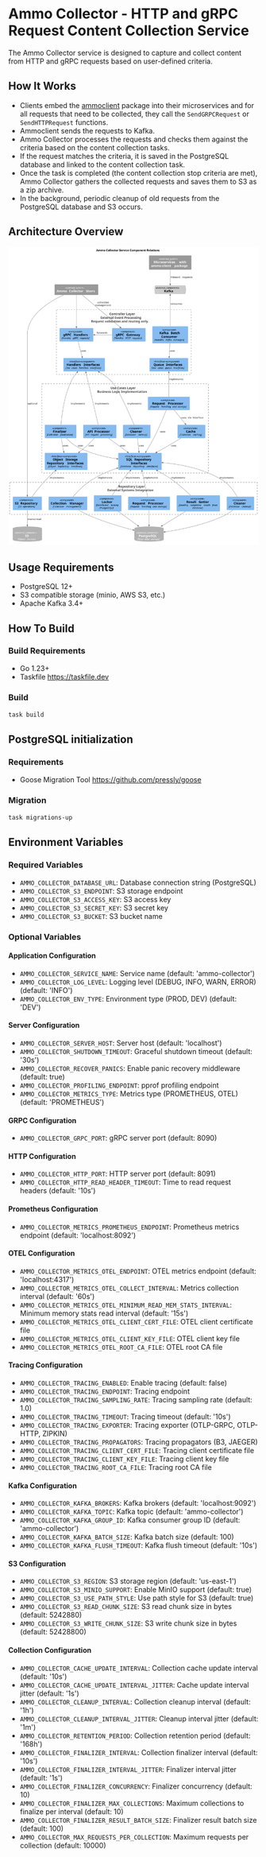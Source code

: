 # Ammo Collector - HTTP and gRPC Request Content Collection Service

The Ammo Collector service is designed to capture and collect content from HTTP and gRPC requests based on user-defined criteria.

## How It Works

- Clients embed the [ammoclient](pkg/ammoclient) package into their microservices and for all requests that need to be collected, they call the `SendGRPCRequest` or `SendHTTPRequest` functions.
- Ammoclient sends the requests to Kafka.
- Ammo Collector processes the requests and checks them against the criteria based on the content collection tasks.
- If the request matches the criteria, it is saved in the PostgreSQL database and linked to the content collection task.
- Once the task is completed (the content collection stop criteria are met), Ammo Collector gathers the collected requests and saves them to S3 as a zip archive.
- In the background, periodic cleanup of old requests from the PostgreSQL database and S3 occurs.

## Architecture Overview

![File Representation](doc/overview.svg)

## Usage Requirements

- PostgreSQL 12+
- S3 compatible storage (minio, AWS S3, etc.)
- Apache Kafka 3.4+

## How To Build

### Build Requirements

- Go 1.23+
- Taskfile <https://taskfile.dev>

### Build

```bash
task build
```

## PostgreSQL initialization

### Requirements

- Goose Migration Tool <https://github.com/pressly/goose>

### Migration

```bash
task migrations-up
```

## Environment Variables

### Required Variables

- `AMMO_COLLECTOR_DATABASE_URL`: Database connection string (PostgreSQL)
- `AMMO_COLLECTOR_S3_ENDPOINT`: S3 storage endpoint
- `AMMO_COLLECTOR_S3_ACCESS_KEY`: S3 access key
- `AMMO_COLLECTOR_S3_SECRET_KEY`: S3 secret key
- `AMMO_COLLECTOR_S3_BUCKET`: S3 bucket name

### Optional Variables

#### Application Configuration

- `AMMO_COLLECTOR_SERVICE_NAME`: Service name (default: 'ammo-collector')
- `AMMO_COLLECTOR_LOG_LEVEL`: Logging level (DEBUG, INFO, WARN, ERROR) (default: 'INFO')
- `AMMO_COLLECTOR_ENV_TYPE`: Environment type (PROD, DEV) (default: 'DEV')

#### Server Configuration

- `AMMO_COLLECTOR_SERVER_HOST`: Server host (default: 'localhost')
- `AMMO_COLLECTOR_SHUTDOWN_TIMEOUT`: Graceful shutdown timeout (default: '30s')
- `AMMO_COLLECTOR_RECOVER_PANICS`: Enable panic recovery middleware (default: true)
- `AMMO_COLLECTOR_PROFILING_ENDPOINT`: pprof profiling endpoint
- `AMMO_COLLECTOR_METRICS_TYPE`: Metrics type (PROMETHEUS, OTEL) (default: 'PROMETHEUS')

#### GRPC Configuration

- `AMMO_COLLECTOR_GRPC_PORT`: gRPC server port (default: 8090)

#### HTTP Configuration

- `AMMO_COLLECTOR_HTTP_PORT`: HTTP server port (default: 8091)
- `AMMO_COLLECTOR_HTTP_READ_HEADER_TIMEOUT`: Time to read request headers (default: '10s')

#### Prometheus Configuration

- `AMMO_COLLECTOR_METRICS_PROMETHEUS_ENDPOINT`: Prometheus metrics endpoint (default: 'localhost:8092')

#### OTEL Configuration

- `AMMO_COLLECTOR_METRICS_OTEL_ENDPOINT`: OTEL metrics endpoint (default: 'localhost:4317')
- `AMMO_COLLECTOR_METRICS_OTEL_COLLECT_INTERVAL`: Metrics collection interval (default: '60s')
- `AMMO_COLLECTOR_METRICS_OTEL_MINIMUM_READ_MEM_STATS_INTERVAL`: Minimum memory stats read interval (default: '15s')
- `AMMO_COLLECTOR_METRICS_OTEL_CLIENT_CERT_FILE`: OTEL client certificate file
- `AMMO_COLLECTOR_METRICS_OTEL_CLIENT_KEY_FILE`: OTEL client key file
- `AMMO_COLLECTOR_METRICS_OTEL_ROOT_CA_FILE`: OTEL root CA file

#### Tracing Configuration

- `AMMO_COLLECTOR_TRACING_ENABLED`: Enable tracing (default: false)
- `AMMO_COLLECTOR_TRACING_ENDPOINT`: Tracing endpoint
- `AMMO_COLLECTOR_TRACING_SAMPLING_RATE`: Tracing sampling rate (default: 1.0)
- `AMMO_COLLECTOR_TRACING_TIMEOUT`: Tracing timeout (default: '10s')
- `AMMO_COLLECTOR_TRACING_EXPORTER`: Tracing exporter (OTLP-GRPC, OTLP-HTTP, ZIPKIN)
- `AMMO_COLLECTOR_TRACING_PROPAGATORS`: Tracing propagators (B3, JAEGER)
- `AMMO_COLLECTOR_TRACING_CLIENT_CERT_FILE`: Tracing client certificate file
- `AMMO_COLLECTOR_TRACING_CLIENT_KEY_FILE`: Tracing client key file
- `AMMO_COLLECTOR_TRACING_ROOT_CA_FILE`: Tracing root CA file

#### Kafka Configuration

- `AMMO_COLLECTOR_KAFKA_BROKERS`: Kafka brokers (default: 'localhost:9092')
- `AMMO_COLLECTOR_KAFKA_TOPIC`: Kafka topic (default: 'ammo-collector')
- `AMMO_COLLECTOR_KAFKA_GROUP_ID`: Kafka consumer group ID (default: 'ammo-collector')
- `AMMO_COLLECTOR_KAFKA_BATCH_SIZE`: Kafka batch size (default: 100)
- `AMMO_COLLECTOR_KAFKA_FLUSH_TIMEOUT`: Kafka flush timeout (default: '10s')

#### S3 Configuration

- `AMMO_COLLECTOR_S3_REGION`: S3 storage region (default: 'us-east-1')
- `AMMO_COLLECTOR_S3_MINIO_SUPPORT`: Enable MinIO support (default: true)
- `AMMO_COLLECTOR_S3_USE_PATH_STYLE`: Use path style for S3 (default: true)
- `AMMO_COLLECTOR_S3_READ_CHUNK_SIZE`: S3 read chunk size in bytes (default: 5242880)
- `AMMO_COLLECTOR_S3_WRITE_CHUNK_SIZE`: S3 write chunk size in bytes (default: 52428800)

#### Collection Configuration

- `AMMO_COLLECTOR_CACHE_UPDATE_INTERVAL`: Collection cache update interval (default: '10s')
- `AMMO_COLLECTOR_CACHE_UPDATE_INTERVAL_JITTER`: Cache update interval jitter (default: '1s')
- `AMMO_COLLECTOR_CLEANUP_INTERVAL`: Collection cleanup interval (default: '1h')
- `AMMO_COLLECTOR_CLEANUP_INTERVAL_JITTER`: Cleanup interval jitter (default: '1m')
- `AMMO_COLLECTOR_RETENTION_PERIOD`: Collection retention period (default: '168h')
- `AMMO_COLLECTOR_FINALIZER_INTERVAL`: Collection finalizer interval (default: '10s')
- `AMMO_COLLECTOR_FINALIZER_INTERVAL_JITTER`: Finalizer interval jitter (default: '1s')
- `AMMO_COLLECTOR_FINALIZER_CONCURRENCY`: Finalizer concurrency (default: 10)
- `AMMO_COLLECTOR_FINALIZER_MAX_COLLECTIONS`: Maximum collections to finalize per interval (default: 10)
- `AMMO_COLLECTOR_FINALIZER_RESULT_BATCH_SIZE`: Finalizer result batch size (default: 100)
- `AMMO_COLLECTOR_MAX_REQUESTS_PER_COLLECTION`: Maximum requests per collection (default: 10000)
